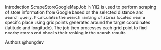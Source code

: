 Introduction
ScrapeStoreGoogleMapJob in Yii2 is used to perform scraping of store information from Google based on the selected distance and search query. It calculates the search ranking of stores located near a specific place using grid points generated around the target coordinates (latitude and longitude). The job then processes each grid point to find nearby stores and checks their ranking in the search results.

Authors
@hungdev
